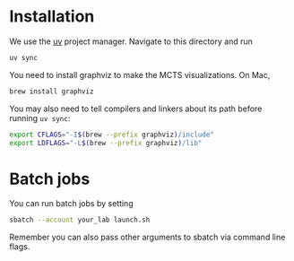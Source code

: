 # Installation

We use the [uv](https://docs.astral.sh/uv/getting-started/installation/) project manager.
Navigate to this directory and run

```bash
uv sync
```

You need to install graphviz to make the MCTS visualizations. On Mac,

```bash
brew install graphviz
```

You may also need to tell compilers and linkers about its path before running `uv sync`:

```bash
export CFLAGS="-I$(brew --prefix graphviz)/include"
export LDFLAGS="-L$(brew --prefix graphviz)/lib"
```

# Batch jobs

You can run batch jobs by setting

```bash
sbatch --account your_lab launch.sh
```

Remember you can also pass other arguments to sbatch via command line flags.
